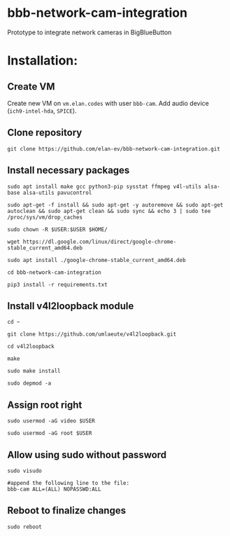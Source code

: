 # bbb-network-cam-integration
Prototype to integrate network cameras in BigBlueButton

# Installation:

## Create VM

Create new VM on `vm.elan.codes` with user `bbb-cam`. Add audio device (`ich9-intel-hda`, `SPICE`).

## Clone repository

```
git clone https://github.com/elan-ev/bbb-network-cam-integration.git
```

## Install necessary packages

```
sudo apt install make gcc python3-pip sysstat ffmpeg v4l-utils alsa-base alsa-utils pavucontrol

sudo apt-get -f install && sudo apt-get -y autoremove && sudo apt-get autoclean && sudo apt-get clean && sudo sync && echo 3 | sudo tee /proc/sys/vm/drop_caches

sudo chown -R $USER:$USER $HOME/

wget https://dl.google.com/linux/direct/google-chrome-stable_current_amd64.deb

sudo apt install ./google-chrome-stable_current_amd64.deb

cd bbb-network-cam-integration

pip3 install -r requirements.txt
```

## Install v4l2loopback module

```
cd ~

git clone https://github.com/umlaeute/v4l2loopback.git

cd v4l2loopback

make

sudo make install

sudo depmod -a
```

## Assign root right 

```
sudo usermod -aG video $USER

sudo usermod -aG root $USER
```

## Allow using sudo without password
```
sudo visudo

#append the following line to the file:
bbb-cam ALL=(ALL) NOPASSWD:ALL
```

## Reboot to finalize changes

```
sudo reboot
```
